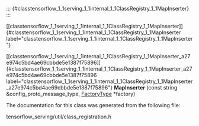 ::: {#classtensorflow_1_1serving_1_1internal_1_1ClassRegistry_1_1MapInserter}
:::

[\[classtensorflow\_1\_1serving\_1\_1internal\_1\_1ClassRegistry\_1\_1MapInserter\]]{#classtensorflow_1_1serving_1_1internal_1_1ClassRegistry_1_1MapInserter
label="classtensorflow_1_1serving_1_1internal_1_1ClassRegistry_1_1MapInserter"}

[\[classtensorflow\_1\_1serving\_1\_1internal\_1\_1ClassRegistry\_1\_1MapInserter\_a27e974c5bd4ae69cbbde5e1387f75896\]]{#classtensorflow_1_1serving_1_1internal_1_1ClassRegistry_1_1MapInserter_a27e974c5bd4ae69cbbde5e1387f75896
label="classtensorflow_1_1serving_1_1internal_1_1ClassRegistry_1_1MapInserter_a27e974c5bd4ae69cbbde5e1387f75896"}
**MapInserter** (const string &config\_proto\_message\_type,
[FactoryType](#classtensorflow_1_1serving_1_1internal_1_1AbstractClassRegistrationFactory)
$\ast$factory)

The documentation for this class was generated from the following file:

tensorflow\_serving/util/class\_registration.h
